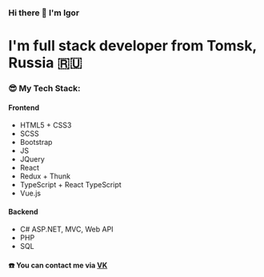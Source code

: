 ### Hi there 👋 I'm Igor
# I'm full stack developer from Tomsk, Russia :ru:

### :sunglasses: My Tech Stack:
#### Frontend
- HTML5 + CSS3
- SCSS
- Bootstrap
- JS
- JQuery
- React
- Redux + Thunk
- TypeScript + React TypeScript
- Vue.js

#### Backend
- C# ASP.NET, MVC, Web API
- PHP
- SQL

#### :phone: You can contact me via [VK](https://vk.com/time_to_mention_me)

<!--
**Ray-Janson/Ray-Janson** is a ✨ _special_ ✨ repository because its `README.md` (this file) appears on your GitHub profile.

Here are some ideas to get you started:

- 🔭 I’m currently working on ...
- 🌱 I’m currently learning ...
- 👯 I’m looking to collaborate on ...
- 🤔 I’m looking for help with ...
- 💬 Ask me about ...
- 📫 How to reach me: ...
- 😄 Pronouns: ...
- ⚡ Fun fact: ...
-->
